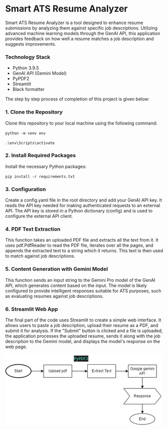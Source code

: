 # Smart ATS Resume Analyzer

Smart ATS Resume Analyzer is a tool designed to enhance resume submissions by analyzing them against specific job descriptions. Utilizing advanced machine learning models through the GenAI API, this application provides feedback on how well a resume matches a job description and suggests improvements.

### Technology Stack

- Python 3.9.5
- GenAI API (Gemini Model)
- PyPDF2
- Streamlit
- Black formatter

The step by step process of completion of this project is given below:

### 1. Clone the Repository

Clone this repository to your local machine using the following command:

 `python -m venv env`

 `.\env\Scripts\activate`

### 2. Install Required Packages
Install the necessary Python packages:

 `pip install -r requirements.txt`

### 3. Configuration

Create a config.yaml file in the root directory and add your GenAI API key. It reads the API key needed for making authenticated requests to an external API. The API key is stored in a Python dictionary (config) and is used to configure the external API client.

### 4. PDF Text Extraction

This function takes an uploaded PDF file and extracts all the text from it. It uses pdf.PdfReader to read the PDF file, iterates over all the pages, and appends the extracted text to a string which it returns. This text is then used to match against job descriptions.

### 5. Content Generation with Gemini Model

This function sends an input string to the Gemini Pro model of the GenAI API, which generates content based on the input. The model is likely configured to provide intelligent responses suitable for ATS purposes, such as evaluating resumes against job descriptions.

### 6. Streamlit Web App

The final part of the code uses Streamlit to create a simple web interface. It allows users to paste a job description, upload their resume as a PDF, and submit it for analysis. If the "Submit" button is clicked and a file is uploaded, the application processes the uploaded resume, sends it along with the job description to the Gemini model, and displays the model's response on the web page.

![alt text](data/ats_archi.png "Architectural Diagram of brief overview of the project")